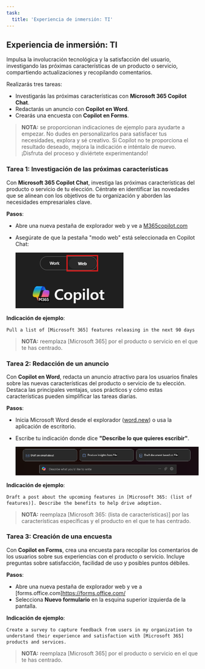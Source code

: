 ```yaml
---
task:
  title: 'Experiencia de inmersión: TI'
---
```


## Experiencia de inmersión: TI

Impulsa la involucración tecnológica y la satisfacción del usuario, investigando las próximas características de un producto o servicio, compartiendo actualizaciones y recopilando comentarios.  

Realizarás tres tareas:  

- Investigarás las próximas características con **Microsoft 365 Copilot Chat**.  
- Redactarás un anuncio con **Copilot en Word**.  
- Crearás una encuesta con **Copilot en Forms**.  

> **NOTA:** se proporcionan indicaciones de ejemplo para ayudarte a empezar. No dudes en personalizarlos para satisfacer tus necesidades, explora y sé creativo. Si Copilot no te proporciona el resultado deseado, mejora la indicación e inténtalo de nuevo. ¡Disfruta del proceso y diviértete experimentando!

### Tarea 1: Investigación de las próximas características  

Con **Microsoft 365 Copilot Chat**, investiga las próximas características del producto o servicio de tu elección. Céntrate en identificar las novedades que se alinean con los objetivos de tu organización y aborden las necesidades empresariales clave.  

**Pasos**:

- Abre una nueva pestaña de explorador web y ve a [M365copilot.com](https://m365copilot.com/)
- Asegúrate de que la pestaña "modo web" está seleccionada en Copilot Chat:

    ![Captura de pantalla que muestra la pestaña modo web.](../Prompts/Media/web-mode.png)

**Indicación de ejemplo**:

```text
Pull a list of [Microsoft 365] features releasing in the next 90 days
```

> **NOTA:** reemplaza [Microsoft 365] por el producto o servicio en el que te has centrado.

### Tarea 2: Redacción de un anuncio  

Con **Copilot en Word**, redacta un anuncio atractivo para los usuarios finales sobre las nuevas características del producto o servicio de tu elección. Destaca las principales ventajas, usos prácticos y cómo estas características pueden simplificar las tareas diarias.  

**Pasos**:

- Inicia Microsoft Word desde el explorador ([word.new](https://word.new)) o usa la aplicación de escritorio.
- Escribe tu indicación donde dice **"Describe lo que quieres escribir"**.

    ![Captura de pantalla que muestra Copilot en Word.](../Prompts/Media/draft-with-copilot.png)

**Indicación de ejemplo**:

```text
Draft a post about the upcoming features in [Microsoft 365: (list of features)]. Describe the benefits to help drive adoption. 
```

> **NOTA:** reemplaza [Microsoft 365: (lista de características)] por las características específicas y el producto en el que te has centrado.

### Tarea 3: Creación de una encuesta  

Con **Copilot en Forms**, crea una encuesta para recopilar los comentarios de los usuarios sobre sus experiencias con el producto o servicio. Incluye preguntas sobre satisfacción, facilidad de uso y posibles puntos débiles.  

**Pasos**:

- Abre una nueva pestaña de explorador web y ve a [forms.office.com]https://forms.office.com/
- Selecciona **Nuevo formulario** en la esquina superior izquierda de la pantalla.

**Indicación de ejemplo**:

```text
Create a survey to capture feedback from users in my organization to understand their experience and satisfaction with [Microsoft 365] products and services.
```

> **NOTA:** reemplaza [Microsoft 365] por el producto o servicio en el que te has centrado.
